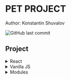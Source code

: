   # PET PROJECT
  Author: Konstantin Shuvalov
  
  ![GitHub last commit](https://img.shields.io/github/last-commit/Shuvalovrus/pet_project?style=flat-square)
  ## Project
 
  <details>
    <summary>React</summary>
  
 
 
      
        
  </details>
  
  <details>
    <summary>Vanilla JS</summary>
 
  1. [cryptoCap][] 
  2. [Denis_Novik][]
  3. [GoCorona][]
  4. [LeCorte][]  
  
  </details>
  
  <details>
    <summary>Modules</summary>
  
  1. [Clock][] 
 
 
      
        
  </details>

  [Denis_Novik]: https://shuvalovrus.github.io/Portfolio_landing_practice
  [cryptoCap]: https://github.com/Shuvalovrus/CryptoCap
  [GoCorona]: https://shuvalovrus.github.io/GoCorona_web/
  [LeCorte]: https://github.com/Shuvalovrus/le_corte_vine_landing/tree/prod
  [Clock]: https://github.com/Shuvalovrus/clock
 
